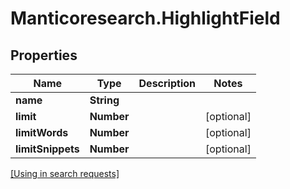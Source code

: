 # Manticoresearch.HighlightField

## Properties

Name | Type | Description | Notes
------------ | ------------- | ------------- | -------------
**name** | **String** |  | 
**limit** | **Number** |  | [optional] 
**limitWords** | **Number** |  | [optional] 
**limitSnippets** | **Number** |  | [optional] 

[[Using in search requests]](SearchApi.md#HighlightField)



